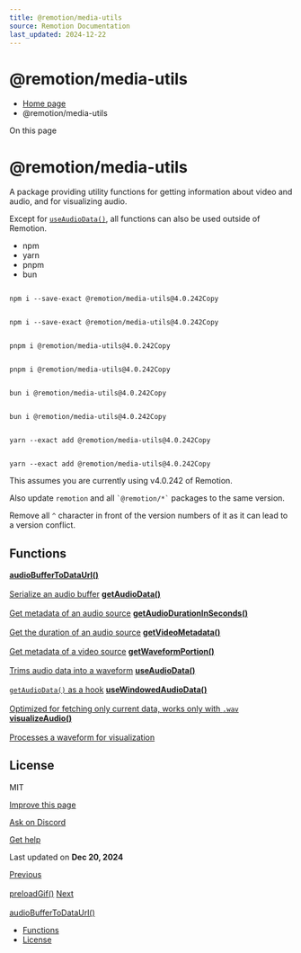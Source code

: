 ```yaml
---
title: @remotion/media-utils
source: Remotion Documentation
last_updated: 2024-12-22
---
```


# @remotion/media-utils

- [Home page](/)
- @remotion/media-utils

On this page

# @remotion/media-utils

A package providing utility functions for getting information about video and audio, and for visualizing audio.

Except for [`useAudioData()`](/docs/use-audio-data), all functions can also be used outside of Remotion.

- npm
- yarn
- pnpm
- bun

```

npm i --save-exact @remotion/media-utils@4.0.242Copy
```

```

npm i --save-exact @remotion/media-utils@4.0.242Copy
```

```

pnpm i @remotion/media-utils@4.0.242Copy
```

```

pnpm i @remotion/media-utils@4.0.242Copy
```

```

bun i @remotion/media-utils@4.0.242Copy
```

```

bun i @remotion/media-utils@4.0.242Copy
```

```

yarn --exact add @remotion/media-utils@4.0.242Copy
```

```

yarn --exact add @remotion/media-utils@4.0.242Copy
```

This assumes you are currently using v4.0.242 of Remotion.

Also update `remotion` and all `` `@remotion/*` `` packages to the same version.

Remove all `^` character in front of the version numbers of it as it can lead to a version conflict.

## Functions [​](\#functions "Direct link to Functions")

[**audioBufferToDataUrl()** \
\
Serialize an audio buffer](/docs/audio-buffer-to-data-url) [**getAudioData()** \
\
Get metadata of an audio source](/docs/get-audio-data) [**getAudioDurationInSeconds()** \
\
Get the duration of an audio source](/docs/get-audio-duration-in-seconds) [**getVideoMetadata()** \
\
Get metadata of a video source](/docs/get-video-metadata) [**getWaveformPortion()** \
\
Trims audio data into a waveform](/docs/get-waveform-portion) [**useAudioData()** \
\
`getAudioData()` as a hook](/docs/use-audio-data) [**useWindowedAudioData()** \
\
Optimized for fetching only current data, works only with `.wav`](/docs/use-windowed-audio-data) [**visualizeAudio()** \
\
Processes a waveform for visualization](/docs/visualize-audio)

## License [​](\#license "Direct link to License")

MIT

[Improve this page](https://github.com/remotion-dev/remotion/edit/main/packages/docs/docs/media-utils/index.mdx)

[Ask on Discord](https://remotion.dev/discord)

[Get help](/docs/get-help)

Last updated on **Dec 20, 2024**

[Previous\
\
preloadGif()](/docs/gif/preload-gif) [Next\
\
audioBufferToDataUrl()](/docs/audio-buffer-to-data-url)

- [Functions](#functions)
- [License](#license)
